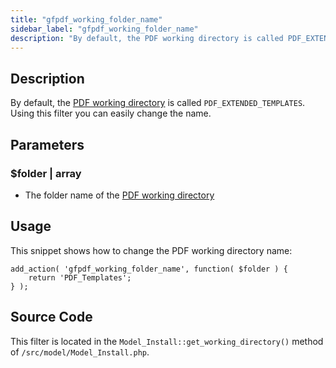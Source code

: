 ```yaml
---
title: "gfpdf_working_folder_name"
sidebar_label: "gfpdf_working_folder_name"
description: "By default, the PDF working directory is called PDF_EXTENDED_TEMPLATES. Using this filter you can easily change the name. "
---
```


## Description 

By default, the [PDF working directory](developer-first-custom-pdf.md#working-directory) is called `PDF_EXTENDED_TEMPLATES`. Using this filter you can easily change the name. 

## Parameters 

### $folder | array
*  The folder name of the [PDF working directory](developer-first-custom-pdf.md#working-directory)

## Usage 

This snippet shows how to change the PDF working directory name:

```.language-php
add_action( 'gfpdf_working_folder_name', function( $folder ) {
	return 'PDF_Templates';
} );
```

## Source Code 

This filter is located in the `Model_Install::get_working_directory()` method of `/src/model/Model_Install.php`.